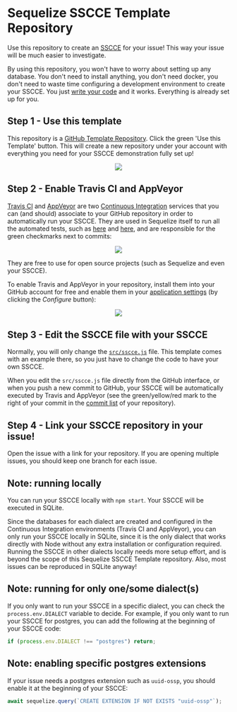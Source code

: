 # Sequelize SSCCE Template Repository

Use this repository to create an [SSCCE](http://www.sscce.org/) for your issue! This way your issue will be much easier to investigate.

By using this repository, you won't have to worry about setting up any database. You don't need to install anything, you don't need docker, you don't need to waste time configuring a development environment to create your SSCCE. You just [write your code](blob/master/src/sscce.js) and it works. Everything is already set up for you.

## Step 1 - Use this template

This repository is a [GitHub Template Repository](https://help.github.com/en/articles/creating-a-repository-from-a-template). Click the green 'Use this Template' button. This will create a new repository under your account with everything you need for your SSCCE demonstration fully set up!

<div align="center"><img src="https://i.imgur.com/jIwrHg4.jpg" /></div>

## Step 2 - Enable Travis CI and AppVeyor

[Travis CI](https://travis-ci.org/) and [AppVeyor](https://www.appveyor.com/) are two [Continuous Integration](https://en.wikipedia.org/wiki/Continuous_integration) services that you can (and should) associate to your GitHub repository in order to automatically run your SSCCE. They are used in Sequelize itself to run all the automated tests, such as [here](https://travis-ci.org/sequelize/sequelize/builds/579153246) and [here](https://ci.appveyor.com/project/sushantdhiman/sequelize/builds/27092698), and are responsible for the green checkmarks next to commits:

<div align="center"><img src="https://i.imgur.com/yZUPYor.png" /></div>

They are free to use for open source projects (such as Sequelize and even your SSCCE).

To enable Travis and AppVeyor in your repository, install them into your GitHub account for free and enable them in your [application settings](https://github.com/settings/installations) (by clicking the *Configure* button):

<div align="center"><img src="https://i.imgur.com/szhymAV.png" /></div>

## Step 3 - Edit the SSCCE file with your SSCCE

Normally, you will only change the [`src/sscce.js`](blob/master/src/sscce.js) file. This template comes with an example there, so you just have to change the code to have your own SSCCE.

When you edit the `src/sscce.js` file directly from the GitHub interface, or when you push a new commit to GitHub, your SSCCE will be automatically executed by Travis and AppVeyor (see the green/yellow/red mark to the right of your commit in the [commit list](commits/master) of your repository).

## Step 4 - Link your SSCCE repository in your issue!

Open the issue with a link for your repository. If you are opening multiple issues, you should keep one branch for each issue.

## Note: running locally

You can run your SSCCE locally with `npm start`. Your SSCCE will be executed in SQLite.

Since the databases for each dialect are created and configured in the Continuous Integration environments (Travis CI and AppVeyor), you can only run your SSCCE locally in SQLite, since it is the only dialect that works directly with Node without any extra installation or configuration required. Running the SSCCE in other dialects locally needs more setup effort, and is beyond the scope of this Sequelize SSCCE Template repository. Also, most issues can be reproduced in SQLite anyway!

## Note: running for only one/some dialect(s)

If you only want to run your SSCCE in a specific dialect, you can check the `process.env.DIALECT` variable to decide. For example, if you only want to run your SSCCE for postgres, you can add the following at the beginning of your SSCCE code:

```js
if (process.env.DIALECT !== "postgres") return;
```

## Note: enabling specific postgres extensions

If your issue needs a postgres extension such as `uuid-ossp`, you should enable it at the beginning of your SSCCE:

```js
await sequelize.query(`CREATE EXTENSION IF NOT EXISTS "uuid-ossp"`);
```